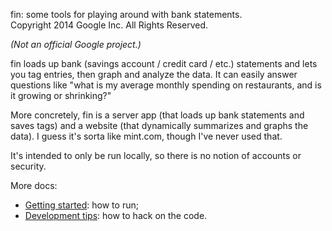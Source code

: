 fin: some tools for playing around with bank statements.  
Copyright 2014 Google Inc. All Rights Reserved.

*(Not an official Google project.)*

fin loads up bank (savings account / credit card / etc.) statements
and lets you tag entries, then graph and analyze the data.  It can
easily answer questions like "what is my average monthly spending on
restaurants, and is it growing or shrinking?"

More concretely, fin is a server app (that loads up bank statements
and saves tags) and a website (that dynamically summarizes and graphs
the data).  I guess it's sorta like mint.com, though I've never used
that.

It's intended to only be run locally, so there is no notion of
accounts or security.

More docs:
- [Getting started](doc/getting_started.md): how to run;
- [Development tips](doc/development.md): how to hack on the code.
